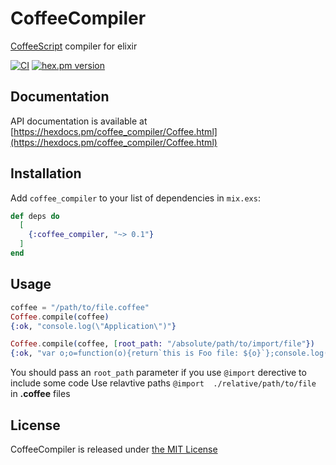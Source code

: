 # CoffeeCompiler
[CoffeeScript](https://coffeescript.org) compiler for elixir

[![CI](https://github.com/Youimmi/coffee_compiler/workflows/CI/badge.svg?branch=main&event=push)](https://github.com/Youimmi/coffee_compiler) [![hex.pm version](https://img.shields.io/hexpm/v/coffee_compiler.svg)](https://hex.pm/packages/coffee_compiler)

## Documentation

API documentation is available at [https://hexdocs.pm/coffee_compiler/Coffee.html](https://hexdocs.pm/coffee_compiler/Coffee.html)

## Installation

Add `coffee_compiler` to your list of dependencies in `mix.exs`:

```elixir
def deps do
  [
    {:coffee_compiler, "~> 0.1"}
  ]
end
```

## Usage

```elixir
coffee = "/path/to/file.coffee"
Coffee.compile(coffee)
{:ok, "console.log(\"Application\")"}

Coffee.compile(coffee, [root_path: "/absolute/path/to/import/file"})
{:ok, "var o;o=function(o){return`this is Foo file: ${o}`};console.log(o)"}
```

You should pass an `root_path` parameter if you use `@import` derective to include some code
Use relavtive paths `@import  ./relative/path/to/file` in **.coffee** files

## License

CoffeeCompiler is released under [the MIT License](./LICENSE)

